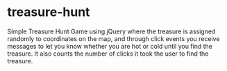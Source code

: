 # treasure-hunt
Simple Treasure Hunt Game using jQuery where the treasure is assigned randomly to coordinates on the map, and through click events you receive messages to let you know whether you are hot or cold until you find the treasure. It also counts the number of clicks it took the user to find the treasure.
